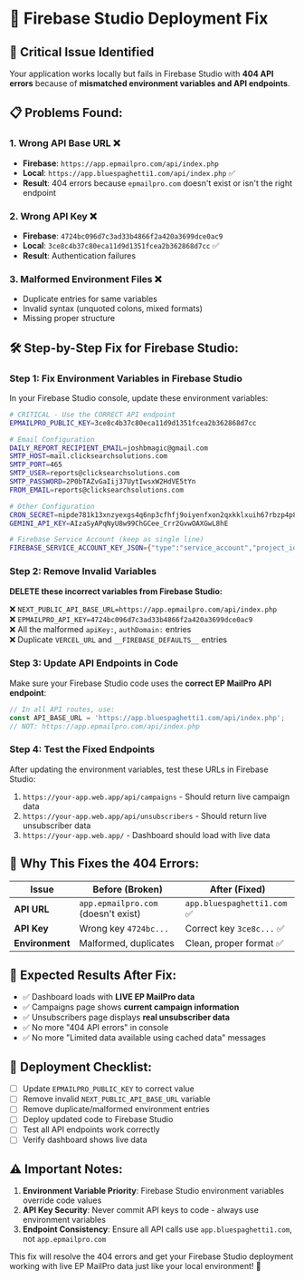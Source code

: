 # 🔧 Firebase Studio Deployment Fix

## 🚨 **Critical Issue Identified**

Your application works locally but fails in Firebase Studio with **404 API errors** because of **mismatched environment variables and API endpoints**.

## 📋 **Problems Found:**

### 1. **Wrong API Base URL** ❌
- **Firebase**: `https://app.epmailpro.com/api/index.php` 
- **Local**: `https://app.bluespaghetti1.com/api/index.php` ✅
- **Result**: 404 errors because `epmailpro.com` doesn't exist or isn't the right endpoint

### 2. **Wrong API Key** ❌  
- **Firebase**: `4724bc096d7c3ad33b4866f2a420a3699dce0ac9`
- **Local**: `3ce8c4b37c80eca11d9d1351fcea2b362868d7cc` ✅
- **Result**: Authentication failures

### 3. **Malformed Environment Files** ❌
- Duplicate entries for same variables
- Invalid syntax (unquoted colons, mixed formats)
- Missing proper structure

## 🛠️ **Step-by-Step Fix for Firebase Studio:**

### **Step 1: Fix Environment Variables in Firebase Studio**

In your Firebase Studio console, update these environment variables:

```bash
# CRITICAL - Use the CORRECT API endpoint
EPMAILPRO_PUBLIC_KEY=3ce8c4b37c80eca11d9d1351fcea2b362868d7cc

# Email Configuration  
DAILY_REPORT_RECIPIENT_EMAIL=joshbmagic@gmail.com
SMTP_HOST=mail.clicksearchsolutions.com
SMTP_PORT=465
SMTP_USER=reports@clicksearchsolutions.com
SMTP_PASSWORD=2P0bTAZvGaIij37UytIwsxW2HdVE5tYn
FROM_EMAIL=reports@clicksearchsolutions.com

# Other Configuration
CRON_SECRET=nipde781k13xnzyexgs4q6np3cfhfj9oiyenfxon2qxkklxuih67rbzp4p83tq99
GEMINI_API_KEY=AIzaSyAPqNyU8w99ChGCee_Crr2GvwOAXGwL8hE

# Firebase Service Account (keep as single line)
FIREBASE_SERVICE_ACCOUNT_KEY_JSON={"type":"service_account","project_id":"email-insights-pro-lcd3q","private_key_id":"d4193fa34b8766a6b7dea65e66b0e6c70cf64ebd","private_key":"-----BEGIN PRIVATE KEY-----\nMIIEvQIBADANBgkqhkiG9w0BAQEFAASCBKcwggSjAgEAAoIBAQC9YDpA8afCMWAM\nC1zn+atiRDhH7x6+F3nOU3/HPQyB3kW/fx61QqcdGKKcDHGKcdlQ5KrB03lTD6uy\nKYTV2Z9eBFM7Srvu/HxInEoA9LY5Bp6m+UHna6Kl9PQmBCTIRr+KhlL3hvKzX86k\n7Mgfe6PjP+P/fLWySpysBeSvT36Om+wtmZ50IE6oO/JU19PN1V9SAopay8sMuGWF\nOKSeIfLtCPvesAjNLjIgQLUGLpIKgiGY5BKwzQcBPTWT26WCQyY3zteCz6wykwQw\nZvjH3YnQaAykifwctvkmBSH4pFeK3u/G4C19nw2VaHxakUQs/AGbsW2Vp1PiQBP\n1QU1yv/XAgMBAAECggEAL8cz20e8ue9IGrHRNkuU1D1+75MiL/ZvSkFhxwwdeDRy\nZ250emm/DMW23OT8zl+L4u9WL4GhpfWZrWDxPRzjKs6vixF/WbvExXL87sHOqZOE\nen7/hBnxVqp24JKCDy9eSt45125qFBxTX+PHV74TapWnecFme/18CqCQAjTtqp+3\n+LJ+cbrfqvrfOkCZ768tU1ltbwl00CfOZG8hKCzqmoRlXWmVNygmwW51QWG74AHt\nmz0guJ8Ph4MtRBH3MhgKH53G5CeHxtrntuIdSmvlT7zaLIW/LuTe0idzCY4xBzJS\nvnN0YO3YaCnI2XiydncA2lB9w64uYKS0vobUpFkvVQKBgQDfdypNU+AvPEQkSbaL\nbogaueIh6sqSU4LToaGqMJubcXVUQLyTwos/G8hKCzqmoRlXWmVNygmwW51QWG74AHt\nmz0guJ8Ph4MtRBH3MhgKH53G5CeHxtrntuIdSmvlT7zaLIW/LuTe0idzCY4xBzJS\nvnN0YO3YaCnI2XiydncA2lB9w64uYKS0vobUpFkvVQKBgQDfdypNU+AvPEQkSbaL\nbogaueIh6sqSU4LToaGqMJubcXVUQLyTwo14AyP5Dj8QU5qHjE5L4Qn7cZrNjvgT\njg+5ldubDOxlr0nvnJz/aAwXbtBca8vMxvReWNVIzwL2121Abz6EUFG5MWS4uWIf\n2J57ItoWpLs66+ZmahYsc5gjWwKBgQDY8oA0190SwFk4IyV9uLSTnjEh+deHXdP7\nLwWCJSg5r+iYWKCvLPaEuFbajKnOlykJt1NVN+MPq62igGBBrrnbokzPybZ4JwNW\nThKZ5DVgdTTo3A51vaIgUR6FJS7rhXJx9IBDH8ohzAf48As/MrJC4edAlriTgtLs\nthKnAnhqNQKBgD9MfgsRazt2EsdEqhSs5pjLdqas31y7kx9ndWfEBQ/u/5EyFTi1\nr2UDXrk5s9toEym6MKOFx1IWSAdaLCM95m5naKFu87eKA6N/9WjTjDlHBnZngn8r\nDCV9fEz3dpt9QlEyMb9BESUoPKOmv4jNz3aJ1MT9PJvgHo98FXPZ+oppAoGBAIQ5\nMIiEdBoEn5wGV8hLNcuuo5Vol8LKHfO+keXjTaPzIZkQk0aQ6eK0E0N6bdga6wkf\n8atDt6EKanZbNc9ydZZ2Uchm0U5jwLXuOYoPu7SBWvD9hdae8Fwv9KEDq5giKkFn\n2nCOxHxaxRUlAEU1Us5Orsn/0pkdJ/7bbXzalZdtAoGAC8o5WmIx3Lz12ZC8BAzV\nkGdz6cp2pwcT/eKojOR6UJ0RFyMulOfjoPa6I4/72kaylcCc7xrWdG7/igB+3Xa1\nDrd014UgZ40GqrHuBhEOZKlKPSN36xHhmCzMzplJBoozRoaMsbIMjmyxCb3ORDAC\ntXKBjjDfhDtUFtu5Yk8G7m0=\n-----END PRIVATE KEY-----\n","client_email":"firebase-adminsdk-fbsvc@email-insights-pro-lcd3q.iam.gserviceaccount.com","client_id":"109662140030333027680","auth_uri":"https://accounts.google.com/o/oauth2/auth","token_uri":"https://oauth2.googleapis.com/token","auth_provider_x509_cert_url":"https://www.googleapis.com/oauth2/v1/certs","client_x509_cert_url":"https://www.googleapis.com/robot/v1/metadata/x509/firebase-adminsdk-fbsvc%40email-insights-pro-lcd3q.iam.gserviceaccount.com","universe_domain":"googleapis.com"}
```

### **Step 2: Remove Invalid Variables**

**DELETE these incorrect variables from Firebase Studio:**

❌ `NEXT_PUBLIC_API_BASE_URL=https://app.epmailpro.com/api/index.php`  
❌ `EPMAILPRO_API_KEY=4724bc096d7c3ad33b4866f2a420a3699dce0ac9`  
❌ All the malformed `apiKey:`, `authDomain:` entries  
❌ Duplicate `VERCEL_URL` and `__FIREBASE_DEFAULTS__` entries  

### **Step 3: Update API Endpoints in Code**

Make sure your Firebase Studio code uses the **correct EP MailPro API endpoint**:

```typescript
// In all API routes, use:
const API_BASE_URL = 'https://app.bluespaghetti1.com/api/index.php';
// NOT: https://app.epmailpro.com/api/index.php
```

### **Step 4: Test the Fixed Endpoints**

After updating the environment variables, test these URLs in Firebase Studio:

1. `https://your-app.web.app/api/campaigns` - Should return live campaign data
2. `https://your-app.web.app/api/unsubscribers` - Should return live unsubscriber data  
3. `https://your-app.web.app/` - Dashboard should load with live data

## 🎯 **Why This Fixes the 404 Errors:**

| Issue | Before (Broken) | After (Fixed) |
|-------|----------------|---------------|
| **API URL** | `app.epmailpro.com` (doesn't exist) | `app.bluespaghetti1.com` ✅ |
| **API Key** | Wrong key `4724bc...` | Correct key `3ce8c...` ✅ |
| **Environment** | Malformed, duplicates | Clean, proper format ✅ |

## 🚀 **Expected Results After Fix:**

- ✅ Dashboard loads with **LIVE EP MailPro data**
- ✅ Campaigns page shows **current campaign information**  
- ✅ Unsubscribers page displays **real unsubscriber data**
- ✅ No more "404 API errors" in console
- ✅ No more "Limited data available using cached data" messages

## 📝 **Deployment Checklist:**

- [ ] Update `EPMAILPRO_PUBLIC_KEY` to correct value
- [ ] Remove invalid `NEXT_PUBLIC_API_BASE_URL` variable  
- [ ] Remove duplicate/malformed environment entries
- [ ] Deploy updated code to Firebase Studio
- [ ] Test all API endpoints work correctly
- [ ] Verify dashboard shows live data

## ⚠️ **Important Notes:**

1. **Environment Variable Priority**: Firebase Studio environment variables override code values
2. **API Key Security**: Never commit API keys to code - always use environment variables
3. **Endpoint Consistency**: Ensure all API calls use `app.bluespaghetti1.com`, not `app.epmailpro.com`

This fix will resolve the 404 errors and get your Firebase Studio deployment working with live EP MailPro data just like your local environment! 🎉
